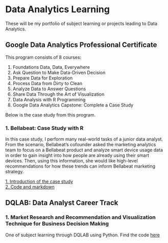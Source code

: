 # Data Analytics Learning
These will be my portfolio of subject learning or projects leading to Data Analytics.

## Google Data Analytics Professional Certificate

This program consists of 8 courses:
1. Foundations Data, Data, Everywhere
2. Ask Question to Make Data-Driven Decision
3. Prepare Data for Exploration
4. Process Data from Dirty to Clean
5. Analyze Data to Answer Questions
6. Share Data Through the Art of Visualization
7. Data Analysis with R Programming
8. Google Data Analytics Capstone: Complete a Case Study

Below is the case study from this program.

### 1. Bellabeat: Case Study with R

In this case study, I perform many real-world tasks of a junior data analyst. From the scenario, Bellabeat’s cofounder asked the marketing analytics team to focus on a Bellabeat product and analyze smart device usage data in order to gain insight into how people are already using their smart devices. Then, using this information, she would like high-level recommendations for how these trends can inform Bellabeat marketing strategy. 

[1. Introduction of the case study](https://github.com/jundiya/Portfolio/tree/main/Bellabeat)<br/>
[2. Code and markdown](https://github.com/jundiya/Portfolio/blob/main/Bellabeat/bellabeat-jupyter.ipynb)

## DQLAB: Data Analyst Career Track

### 1. Market Research and Recommendation and Visualization Technique for Business Decision Making

One of subject learning through DQLAB using Python. Find the code [here](https://github.com/jundiya/Portfolio/blob/main/BusinessDecisionResearch/Business%20Decision%20Research%20(Modified%20from%20DQLAB).py)
